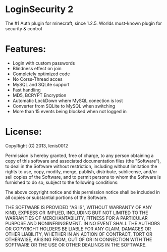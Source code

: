 LoginSecurity 2
==============
The #1 Auth plugin for minecraft, since 1.2.5.
Worlds must-known plugin for security & control

Features:
========
- Login with custom passwords
- Blindness effect on join
- Completely optimized code
- No Corss-Thread acces
- MySQL and SQLite support
- Fast handling
- MD5, BCRYPT Encryption
- Automatic LockDown whem MySQL conection is lost
- Converter from SQLite to MySQL when switching
- More than 15 events being blocked when not logged in

License:
=======

CopyRight (C) 2013, lenis0012


Permission is hereby granted, free of charge, to any person obtaining a copy of this software and associated documentation files (the "Software"), to deal in the Software without restriction, including without limitation the rights to use, copy, modify, merge, publish, distribute, sublicense, and/or sell copies of the Software, and to permit persons to whom the Software is furnished to do so, subject to the following conditions:

The above copyright notice and this permission notice shall be included in all copies or substantial portions of the Software.

THE SOFTWARE IS PROVIDED "AS IS", WITHOUT WARRANTY OF ANY KIND, EXPRESS OR IMPLIED, INCLUDING BUT NOT LIMITED TO THE WARRANTIES OF MERCHANTABILITY, FITNESS FOR A PARTICULAR PURPOSE AND NONINFRINGEMENT. IN NO EVENT SHALL THE AUTHORS OR COPYRIGHT HOLDERS BE LIABLE FOR ANY CLAIM, DAMAGES OR OTHER LIABILITY, WHETHER IN AN ACTION OF CONTRACT, TORT OR OTHERWISE, ARISING FROM, OUT OF OR IN CONNECTION WITH THE SOFTWARE OR THE USE OR OTHER DEALINGS IN THE SOFTWARE.
